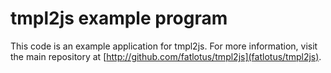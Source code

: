 # tmpl2js example program

This code is an example application for tmpl2js. For more information, visit the
main repository at [http://github.com/fatlotus/tmpl2js](fatlotus/tmpl2js).